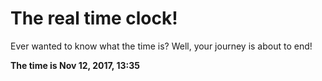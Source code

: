 # The real time clock!

Ever wanted to know what the time is? Well, your journey is about to end!

**The time is Nov 12, 2017, 13:35**